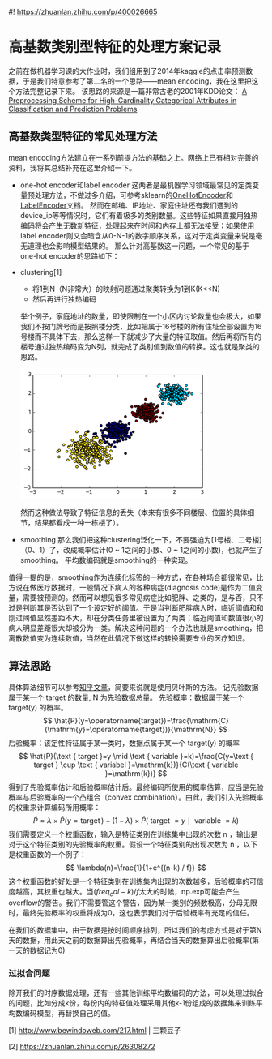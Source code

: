 #! https://zhuanlan.zhihu.com/p/400026665
# 高基数类别型特征的处理方案记录

之前在做机器学习课的大作业时，我们组用到了2014年kaggle的点击率预测数据，于是我们特意参考了第二名的一个思路——mean encoding，我在这里把这个方法完整记录下来。
该思路的来源是一篇非常古老的2001年KDD论文：
[A Preprocessing Scheme for High-Cardinality Categorical Attributes in Classification and Prediction Problems](https://dl.acm.org/doi/abs/10.1145/507533.507538)

## 高基数类型特征的常见处理方法

mean encoding方法建立在一系列前提方法的基础之上。网络上已有相对完善的资料，我将其总结补充在这里介绍一下。

- one-hot encoder和label encoder
这两者是最机器学习领域最常见的定类变量预处理方法，不做过多介绍，可参考sklearn的[OneHotEncoder](https://scikit-learn.org/stable/modules/generated/sklearn.preprocessing.LabelEncoder.html)和[LabelEncoder](https://scikit-learn.org/stable/modules/generated/sklearn.preprocessing.LabelEncoder.html)文档。
然而在邮编、IP地址、家庭住址还有我们遇到的device_ip等等情况时，它们有着极多的类别数量。这些特征如果直接用独热编码将会产生无数新特征，处理起来在时间和内存上都无法接受；如果使用label encoder则又会暗含从0-N-1的数字顺序关系，这对于定类变量来说是毫无道理也会影响模型结果的。
那么针对高基数这一问题，一个常见的基于one-hot encoder的思路如下：
- clustering[1]
  - 将1到N（N非常大）的映射问题通过聚类转换为1到K(K<<N)
  - 然后再进行独热编码
  
  举个例子，家庭地址的数量，即使限制在一个小区内讨论数量也会极大，如果我们不按门牌号而是按照楼分类，比如把属于16号楼的所有住址全部设置为16号楼而不具体下去，那么这样一下就减少了大量的特征取值。然后再将所有的楼号通过独热编码变为N列，就完成了类别值到数值的转换。这也就是聚类的思路。

  ![1](../resources/clustering.png)

  然而这种做法导致了特征信息的丢失（本来有很多不同楼层、位置的具体细节，结果都看成一种一栋楼了）。

- smoothing
那么我们把这种clustering泛化一下，不要强迫为[1号楼、二号楼]（0、1）了，改成概率估计(0 ~ 1之间的小数、0 ~ 1之间的小数)，也就产生了smoothing。
平均数编码就是smoothing的一种实现。

值得一提的是，smoothing作为连续化标签的一种方式，在各种场合都很常见，比方说在做医疗数据时，一般情况下病人的各种病症(diagnosis code)是作为二值变量，需要被预测的。然而可以想见很多常见病症比如肥胖、之类的，是与否，只不过是判断其是否达到了一个设定好的阈值。于是当判断肥胖病人时，临近阈值和和刚过阈值显然差距不大，却在分类任务里被设置为了两类；临近阈值和数值很小的病人明显差距很大却被分为一类。解决这种问题的一个办法也就是smoothing，把离散数值变为连续数值，当然在此情况下做这样的转换需要专业的医疗知识。

## 算法思路

具体算法细节可以参考[知乎文章](https://zhuanlan.zhihu.com/p/26308272)，简要来说就是使用贝叶斯的方法。
记先验数据属于某一个 target 的数量, N 为先验数据总量。
先验概率：数据属于某一个 target(y) 的概率。
$$
\hat{P}(y=\operatorname{target})=\frac{\mathrm{C}(\mathrm{y}=\operatorname{target})}{\mathrm{N}}
$$
后验概率：该定性特征属于某一类时，数据点属于某一个 target(y) 的概率
$$
\hat{P}(\text { target }=y \mid \text { variable }=k)=\frac{C(y=\text { target } \cup \text { variabel }=\mathrm{k})}{C(\text { variable }=\mathrm{k})}
$$
得到了先验概率估计和后验概率估计后。最终编码所使用的概率估算，应当是先验概率与后验概率的一个凸组合（convex combination）。由此，我们引入先验概率的权重来计算编码所用概率：
$$
\hat{P}=\lambda \times \hat{P}(y=\operatorname{target})+(1-\lambda) \times \hat{P}(\text { target }=y \mid \text { variable }=k)
$$
我们需要定义一个权重函数，输入是特征类别在训练集中出现的次数 n ，输出是对于这个特征类别的先验概率的权重。假设一个特征类别的出现次数为 n ，以下是权重函数的一个例子：
$$
\lambda(n)=\frac{1}{1+e^{(n-k) / f}}
$$
这个权重函数的好处是一个特征类别在训练集内出现的次数越多，后验概率的可信度越高，其权重也越大。当$(freq_col - k) / f$太大的时候，np.exp可能会产生overflow的警告。我们不需要管这个警告，因为某一类别的频数极高，分母无限时，最终先验概率的权重将成为0，这也表示我们对于后验概率有充足的信任。

在我们的数据集中，由于数据是按时间顺序排列，所以我们的考虑方式是对于第N天的数据，用此天之前的数据算出先验概率，再结合当天的数据算出后验概率(第一天的数据记为0)

### 过拟合问题

除开我们的时序数据处理，还有一些其他训练平均数编码的方法，可以处理过拟合的问题，比如分成k份，每份内的特征值处理采用其他k-1份组成的数据集来训练平均数编码模型，再替换自己的值。

[1] http://www.bewindoweb.com/217.html | 三颗豆子

[2] https://zhuanlan.zhihu.com/p/26308272
